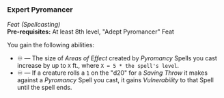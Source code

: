 ### Expert Pyromancer
*Feat (Spellcasting)*  
**Pre-requisites:** At least 8th level, "Adept Pyromancer" Feat

You gain the following abilities:
* ♾️ — The size of *Areas of Effect* created by *Pyromancy* Spells you cast increase by up to `X` ft., where `X = 5 * the spell's level`.
* ♾️ — If a creature rolls a `1` on the "d20" for a *Saving Throw* it makes against a *Pyromancy* Spell you cast, it gains *Vulnerability* to that Spell until the spell ends.
